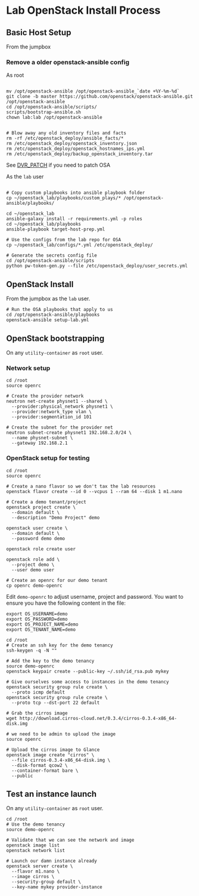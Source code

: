 # Lab OpenStack Install Process

## Basic Host Setup

From the jumpbox 

### Remove a older openstack-ansible config 

As root

```shell

mv /opt/openstack-ansible /opt/openstack-ansible_`date +%Y-%m-%d`
git clone -b master https://github.com/openstack/openstack-ansible.git /opt/openstack-ansible
cd /opt/openstack-ansible/scripts/
scripts/bootstrap-ansible.sh
chown lab:lab /opt/openstack-ansible


# Blow away any old inventory files and facts
rm -rf /etc/openstack_deploy/ansible_facts/*
rm /etc/openstack_deploy/openstack_inventory.json
rm /etc/openstack_deploy/openstack_hostnames_ips.yml
rm /etc/openstack_deploy/backup_openstack_inventory.tar

```

See [DVR_PATCH](DVR_PATCH.md) if you need to patch OSA

As the `lab` user

```shell

# Copy custom playbooks into ansible playbook folder
cp ~/openstack_lab/playbooks/custom_plays/* /opt/openstack-ansible/playbooks/

cd ~/openstack_lab
ansible-galaxy install -r requirements.yml -p roles
cd ~/openstack_lab/playbooks
ansible-playbook target-host-prep.yml

# Use the configs from the lab repo for OSA
cp ~/openstack_lab/configs/*.yml /etc/openstack_deploy/

# Generate the secrets config file
cd /opt/openstack-ansible/scripts
python pw-token-gen.py --file /etc/openstack_deploy/user_secrets.yml
```

## OpenStack Install

From the jumpbox as the `lab` user.

```shell
# Run the OSA playbooks that apply to us
cd /opt/openstack-ansible/playbooks
openstack-ansible setup-lab.yml 

```


## OpenStack bootstrapping

On any `utility-container` as `root` user.

### Network setup

```shell
cd /root
source openrc

# Create the provider network
neutron net-create physnet1 --shared \
  --provider:physical_network physnet1 \
  --provider:network_type vlan \
  --provider:segmentation_id 101

# Create the subnet for the provider net
neutron subnet-create physnet1 192.168.2.0/24 \
  --name physnet-subnet \
  --gateway 192.168.2.1
```

### OpenStack setup for testing

```shell
cd /root
source openrc

# Create a nano flavor so we don't tax the lab resources
openstack flavor create --id 0 --vcpus 1 --ram 64 --disk 1 m1.nano

# Create a demo tenant/project
openstack project create \
  --domain default \
  --description "Demo Project" demo

openstack user create \
  --domain default \
  --password demo demo

openstack role create user

openstack role add \
  --project demo \
  --user demo user

# Create an openrc for our demo tenant
cp openrc demo-openrc
```

Edit `demo-openrc` to adjust username, project and password.
You want to ensure you have the following content in the file:

```shell
export OS_USERNAME=demo
export OS_PASSWORD=demo
export OS_PROJECT_NAME=demo
export OS_TENANT_NAME=demo
```

```shell
cd /root
# Create an ssh key for the demo tenancy
ssh-keygen -q -N ""

# Add the key to the demo tenancy
source demo-openrc
openstack keypair create --public-key ~/.ssh/id_rsa.pub mykey

# Give ourselves some access to instances in the demo tenancy
openstack security group rule create \
  --proto icmp default
openstack security group rule create \
  --proto tcp --dst-port 22 default

# Grab the cirros image
wget http://download.cirros-cloud.net/0.3.4/cirros-0.3.4-x86_64-disk.img

# we need to be admin to upload the image
source openrc

# Upload the cirros image to Glance
openstack image create "cirros" \
  --file cirros-0.3.4-x86_64-disk.img \
  --disk-format qcow2 \
  --container-format bare \
  --public
```

## Test an instance launch

On any `utility-container` as `root` user.

```shell
cd /root
# Use the demo tenancy
source demo-openrc

# Validate that we can see the network and image
openstack image list
openstack network list

# Launch our damn instance already
openstack server create \
  --flavor m1.nano \
  --image cirros \
  --security-group default \
  --key-name mykey provider-instance
```